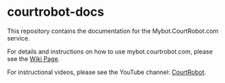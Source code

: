 # courtrobot-docs
This repository contains the documentation for the Mybot.CourtRobot.com service.

For details and instructions on how to use mybot.courtrobot.com, please see the [Wiki Page](https://github.com/Jay00/courtrobot-docs/wiki).

For instructional videos, please see the YouTube channel: [CourtRobot](https://www.youtube.com/channel/UCRy-Eah0ME9IHk94XC1HU3Q).
